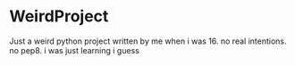 # WeirdProject

Just a weird python project written by me when i was 16. no real intentions. no pep8. i was just learning i guess
